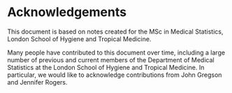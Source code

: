 Acknowledgements
=======================
This document is based on notes created for the MSc in Medical Statistics, London School of Hygiene and Tropical Medicine.

Many people have contributed to this document over time, including a large number of previous and current members of the Department of Medical Statistics at the London School of Hygiene and Tropical Medicine. In particular, we would like to acknowledge contributions from John Gregson and Jennifer Rogers.

